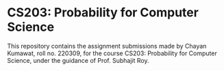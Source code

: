 # CS203: Probability for Computer Science
This repository contains the assignment submissions made by Chayan Kumawat, roll no. 220309, for the course CS203: Probability for Computer Science, under the guidance of Prof. Subhajit Roy.
